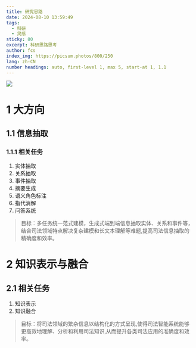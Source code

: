 ```yaml
---
title: 研究思路
date: 2024-08-10 13:59:49
tags:
  - 科研
  - 灵感
sticky: 80
excerpt: 科研思路思考
author: fcs
index_img: https://picsum.photos/800/250
lang: zh-CN
number headings: auto, first-level 1, max 5, start-at 1, 1.1
---
```


![](https://picsum.photos/800/250)

# 1 大方向

## 1.1 信息抽取

### 1.1.1 相关任务

1. 实体抽取
2. 关系抽取
3. 事件抽取
4. 摘要生成
5. 语义角色标注
6. 指代消解
7. 问答系统

> 目标：多任务统一范式建模，生成式端到端信息抽取实体、关系和事件等，结合司法领域特点解决复杂建模和长文本理解等难题,提高司法信息抽取的精确度和效率。

# 2 知识表示与融合

## 2.1 相关任务

1. 知识表示
2. 知识融合

> 目标：将司法领域的繁杂信息以结构化的方式呈现,使得司法智能系统能够更高效地理解、分析和利用司法知识,从而提升各类司法应用的准确度和效率。